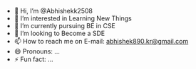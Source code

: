 - 👋 Hi, I’m @Abhishekk2508
- 👀 I’m interested in Learning New Things
- 🌱 I’m currently pursuing BE in CSE
- 💞️ I’m looking to Become a SDE
- 📫 How to reach me on E-mail: abhishek890.kr@gmail.com
- 😄 Pronouns: ...
- ⚡ Fun fact: ...

<!---
Abhishekk2508/Abhishekk2508 is a ✨ special ✨ repository because its `README.md` (this file) appears on your GitHub profile.
You can click the Preview link to take a look at your changes.
--->
